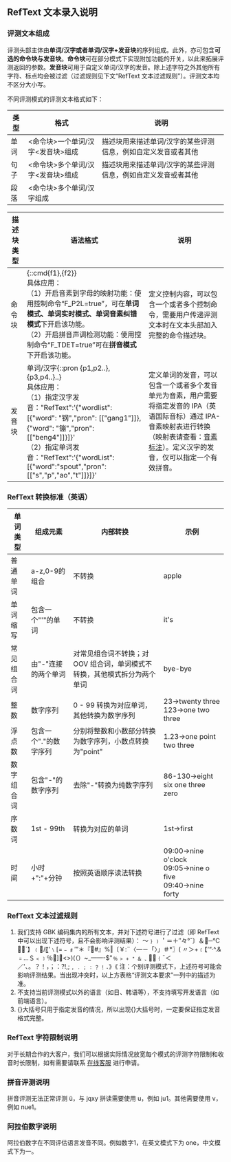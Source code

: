 ## RefText 文本录入说明
### 评测文本组成
评测头部主体由**单词/汉字或者单词/汉字+发音块**的序列组成。此外，亦可包含**可选的命令块与发音块**。**命令块**可在部分模式下实现附加功能的开关，以此来拓展评测返回的参数。**发音块**可用于自定义单词/汉字的发音。除上述字符之外其他所有字符、标点均会被过滤（过滤规则见下文“RefText 文本过滤规则”）。评测文本均不区分大小写。

不同评测模式的评测文本格式如下：

|        **类型**    |               **格式**                          |                       **说明**                                         |
| -------- | ------------------------------------- | ------------------------------------------------------------ |
| 单词     | <命令块>一个单词/汉字<发音块>组成 | 描述块用来描述单词/汉字的某些评测信息，例如自定义发音或者其他 |
| 句子     | <命令块>多个单词/汉字<发音块>组成 | 描述块用来描述单词/汉字的某些评测信息，例如自定义发音或者其他 |
| 段落     | <命令块>多个单词/汉字组成         |                                                              |
 
 | 描述块类型 | 语法格式                                                     | 说明                                                         |
| ---------- | ------------------------------------------------------------ | ------------------------------------------------------------ |
| 命令块     | {::cmd{f1},{f2}}<br>具体应用：<br>（1）开启音素到字母的映射功能：使用控制命令“F_P2L=true”，可在<strong>单词模式、单词实时模式、单词音素纠错模式</strong>下开启该功能。<br>（2）开启拼音声调检测功能：使用控制命令“F_TDET=true”可在<strong>拼音模式</strong>下开启该功能。 | 定义控制内容，可以包含一个或者多个控制命令，需要用户传递评测文本时在文本头部加入完整的命令描述块。 |
| 发音块     | 单词/汉字{::pron {p1,p2..},{p3,p4..}..}<br>具体应用：<br>（1）指定汉字发音："RefText":'{"wordlist": [{"word": "钢","pron": [["gang1"]]},{"word": "镚","pron": [["beng4"]]}]}'<br>（2）指定单词发音："RefText":'{"wordList":[{"word":"spout","pron":[["s","p","ao","t"]]}]}' | 定义单词的发音，可以包含一个或者多个发音单元为音素，用户需要将指定发音的 IPA（英语国际音标）通过 IPA-音素映射表进行转换（映射表请查看：[音素标注](https://cloud.tencent.com/document/product/884/33698)）。定义汉字的发音，仅可以指定一个有效拼音。 |

### RefText 转换标准（英语）

| **单词类型** | **组成元素**          | **内部转换**                                                 | **示例**                                            |
| ------------ | --------------------- | ------------------------------------------------------------ | --------------------------------------------------- |
| 普通单词     | a-z,0-9的组合         | 不转换                                                       | apple                                               |
| 单词缩写     | 包含一个"'"的单词     | 不转换                                                       | it's                                                |
| 常见组合词   | 由"-"连接的两个单词   | 对常见组合词不转换；对 OOV 组合词，单词模式不转换，其他模式拆分为两个单词 | bye-bye                                             |
| 整数         | 数字序列              | 0 - 99 转换为对应单词，其他转换为数字序列                    | 23→twenty three<br>123→one two three                    |
| 浮点数       | 包含一个"."的数字序列 | 分别将整数和小数部分转换为数字序列，小数点转换为"point"      | 1.23→one point two three                            |
| 数字组合词   | 包含"-"的数字序列     | 去除"-"转换为纯数字序列                                      | 86-130→eight six one three zero                     |
| 序数词       | 1st - 99th            | 转换为对应的单词                                             | 1st→first                                           |
| 时间         | 小时+":"+分钟         | 按照英语顺序读法转换                                         | 09:00→nine o'clock<br>09:05→nine o five<br>09:40→nine forty |

### RefText 文本过滤规则

1. 我们支持 GBK 编码集内的所有文本，并对下述符号进行了过滤（即 RefText 中可以出现下述符号，且不会影响评测结果）：
～﹜﹚＇＝＋″々°ˇ〕＆─℃﹩＂`】﹙/〖’﹨[=﹣﹟′”＊『#』%‖〔￥:¨〈—－「〉」＃*〗( 〃＞+﹝【‘“·^.&﹦…＄﹤﹞％]<>)(（）~_——-$"﹪﹥﹢﹡﹠﹑﹛ˉ＜／'、。？！，；：?!,;﹐﹒﹔﹕﹖﹗．》《
注：个别评测模式下，上述符号可能会影响评测结果。当出现冲突时，以上方表格“评测文本要求”一列中的描述为准。
2. 不支持当前评测模式以外的语言（如日、韩语等），不支持填写开发语言（如前端语言）。
3. {}大括号只用于指定发音的情况，所以出现{}大括号时，一定要保证指定发音格式完整。

### RefText 字符限制说明
对于长期合作的大客户，我们可以根据实际情况放宽每个模式的评测字符限制和收音时长限制，如有需要请联系 [在线客服](https://cloud.tencent.com/online-service?from=doc_884) 进行申请。

### 拼音评测说明
拼音评测无法正常评测 ü，与 jqxy 拼读需要使用 u，例如 ju1。其他需要使用 v，例如 nue1。
### 阿拉伯数字说明
阿拉伯数字在不同评估语言发音不同。例如数字1，在英文模式下为 one，中文模式下为一。


